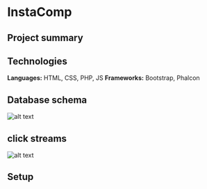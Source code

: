 # InstaComp

## Project summary


## Technologies

**Languages:** HTML, CSS, PHP, JS
**Frameworks:** Bootstrap, Phalcon

## Database schema

![alt text](https://github.com/visakan4/InstaComp_BackEnd/blob/master/images/er_diagram.png "Schema")

## click streams

![alt text](https://github.com/visakan4/InstaComp_BackEnd/blob/master/images/clickStream.PNG "click stream")

## Setup

